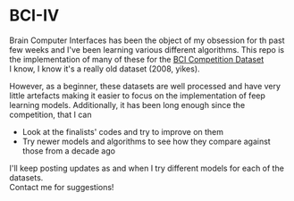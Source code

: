 # BCI-IV

Brain Computer Interfaces has been the object of my obsession for th past few weeks and I've been learning various different algorithms. This repo is the implementation of many of these for the [BCI Competition Dataset](http://www.bbci.de/competition/iv/)  <br>
I know, I know it's a really old dataset (2008, yikes). <br>

However, as a beginner, these datasets are well processed and have very little artefacts making it easier to focus on the implementation of feep learning models. Additionally, it has been long enough since the competition, that I can 
- Look at the finalists' codes and try to improve on them
- Try newer models and algorithms to see how they compare against those from a decade ago


I'll keep posting updates as and when I try different models for each of the datasets.<br>
Contact me for suggestions!
